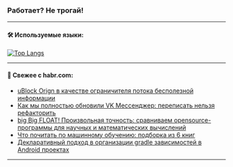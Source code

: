 ### Работает? Не трогай!

---
<!--
#### 🛠️ Technical stack:

![Java](https://img.shields.io/badge/Java-informational?logo=Oracle&style=flat&logoColor=white&color=FF4500)
![Kotlin](https://img.shields.io/badge/Kotlin-informational?logo=Kotlin&style=flat&logoColor=white&color=774D97)
![TS](https://img.shields.io/badge/TypeScript-informational?logo=typeScript&style=flat&logoColor=black&color=017acc)
![Python](https://img.shields.io/badge/Python-informational?logo=Python&style=flat&logoColor=black&color=ffdd54) <br>
![Spring](https://img.shields.io/badge/Spring-informational?logo=Spring&style=flat&logoColor=white&color=6DB33F) 
![SpringBoot](https://img.shields.io/badge/SpringBoot-informational?logo=SpringBoot&style=flat&logoColor=white&color=6DB33F)
![Nest](https://img.shields.io/badge/NestJS-informational?logo=NestJS&style=flat&logoColor=white&color=E0234E) 
![NodeJS](https://img.shields.io/badge/NodeJS-informational?logo=node.js&style=flat&logoColor=white&color=70A760)<br>
![PostgreSQL](https://img.shields.io/badge/PostgreSQL-informational?logo=PostgreSQL&style=flat&logoColor=white&color=DAA520)
![MongoDB](https://img.shields.io/badge/MongoDB-informational?logo=MongoDB&style=flat&logoColor=white&color=870000)
![Apache](https://img.shields.io/badge/Apache-informational?logo=apache&style=flat&logoColor=white&color=f74e28)

___ 
-->

#### 🛠️ Используемые языки:

[![Top Langs](https://github-readme-stats-u2qms2cxw-advtsettinggmailcoms-projects.vercel.app/api/top-langs/?username=zloylis&langs_count=10&hide_title=true&title_color=e6edf3&size_weight=0.5&count_weight=0.5&layout=compact&hide_progress=true&hide_border=true&theme=dracula)](https://github.com/zloylis)

<!---


####  :octocat:&nbsp;&nbsp; Статистика:

![GitHub stats](https://github-readme-stats-u2qms2cxw-advtsettinggmailcoms-projects.vercel.app/api?username=zloylis&show_icons=true&hide_border=true&theme=dracula&title_color=e6edf3&include_all_commits=true&count_private=true&hide_rank=false&hide_title=true&rank_icon=github)
-->
---

#### 💬 Свежее с habr.com:

<!-- BLOG-POST-LIST:START -->
- [uBlock Orign в качестве ограничителя потока бесполезной информации](https://habr.com/ru/articles/845232/?utm_source=habrahabr&utm_medium=rss&utm_campaign=845232)
- [Как мы полностью обновили VK Мессенджер: переписать нельзя рефакторить](https://habr.com/ru/companies/vk/articles/844554/?utm_source=habrahabr&utm_medium=rss&utm_campaign=844554)
- [big Big FLOAT! Произвольная точность: сравниваем opensource-программы для научных и математических вычислений](https://habr.com/ru/companies/ruvds/articles/845084/?utm_source=habrahabr&utm_medium=rss&utm_campaign=845084)
- [Что почитать по машинному обучению: подборка из 6 книг](https://habr.com/ru/companies/ru_mts/articles/845478/?utm_source=habrahabr&utm_medium=rss&utm_campaign=845478)
- [Декларативный подход в организации gradle зависимостей в Android проектах](https://habr.com/ru/articles/845694/?utm_source=habrahabr&utm_medium=rss&utm_campaign=845694)
<!-- BLOG-POST-LIST:END -->

---
